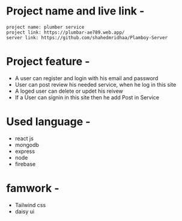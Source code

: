 
<!-- My Description -->

# Project name and live link - 

    project name: plumber service
    project link: https://plumbar-ae789.web.app/
    server link: https://github.com/shahedmridhaa/Plamboy-Server


# Project feature -

- A user can register and login with his email and password
- User can post review his needed service, when he log in this site
- A loged user can delete or updet his reivew
- If a User can signin in this site then he add Post in Service 


# Used language -

- react js
- mongodb
- express
- node
- firebase


# famwork -

- Tailwind css
- daisy ui










